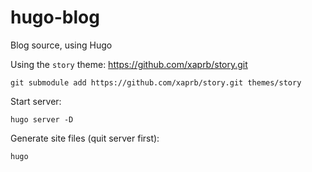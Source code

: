 # hugo-blog
Blog source, using Hugo

Using the `story` theme: https://github.com/xaprb/story.git

```shell
git submodule add https://github.com/xaprb/story.git themes/story
```

Start server:

```shell
hugo server -D
```

Generate site files (quit server first):

```shell
hugo
```
